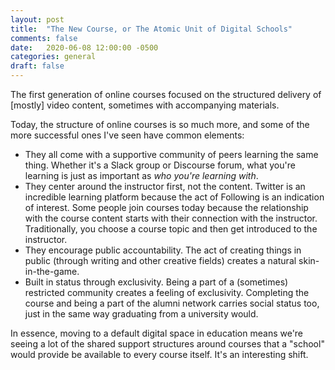 ```yaml
---
layout: post
title:  "The New Course, or The Atomic Unit of Digital Schools"
comments: false
date:   2020-06-08 12:00:00 -0500
categories: general
draft: false
---
```


The first generation of online courses focused on the structured delivery of [mostly] video content, sometimes with accompanying materials. 

Today, the structure of online courses is so much more, and some of the more successful ones I've seen have common elements:

* They all come with a supportive community of peers learning the same thing. Whether it's a Slack group or Discourse forum, what you're learning is just as important as _who you're learning with_. 
* They center around the instructor first, not the content. Twitter is an incredible learning platform because the act of Following is an indication of interest. Some people join courses today because the relationship with the course content starts with their connection with the instructor. Traditionally, you choose a course topic and then get introduced to the instructor.
* They encourage public accountability. The act of creating things in public (through writing and other creative fields) creates a natural skin-in-the-game.
* Built in status through exclusivity. Being a part of a (sometimes) restricted community creates a feeling of exclusivity. Completing the course and being a part of the alumni network carries social status too, just in the same way graduating from a university would. 

In essence, moving to a default digital space in education means we're seeing a lot of the shared support structures around courses that a "school" would provide be available to every course itself. It's an interesting shift.
